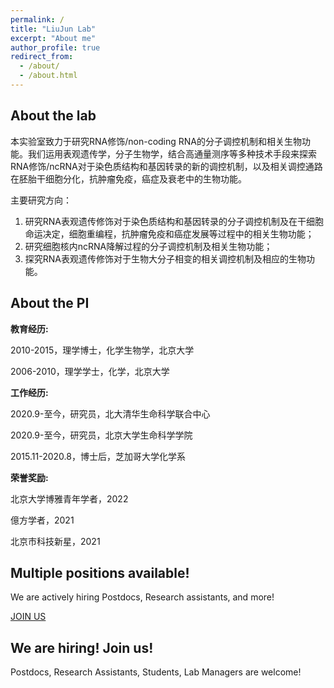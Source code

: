 ```yaml
---
permalink: /
title: "LiuJun Lab"
excerpt: "About me"
author_profile: true
redirect_from: 
  - /about/
  - /about.html
---
```

## About the lab

本实验室致力于研究RNA修饰/non-coding RNA的分子调控机制和相关生物功能。我们运用表观遗传学，分子生物学，结合高通量测序等多种技术手段来探索RNA修饰/ncRNA对于染色质结构和基因转录的新的调控机制，以及相关调控通路在胚胎干细胞分化，抗肿瘤免疫，癌症及衰老中的生物功能。 &#x20;

主要研究方向： &#x20;

1.  研究RNA表观遗传修饰对于染色质结构和基因转录的分子调控机制及在干细胞命运决定，细胞重编程，抗肿瘤免疫和癌症发展等过程中的相关生物功能； &#x20;
2.  研究细胞核内ncRNA降解过程的分子调控机制及相关生物功能； &#x20;
3.  探究RNA表观遗传修饰对于生物大分子相变的相关调控机制及相应的生物功能。

## About the PI

**教育经历:**

2010-2015，理学博士，化学生物学，北京大学 &#x20;

2006-2010，理学学士，化学，北京大学 &#x20;

**工作经历:**

2020.9-至今，研究员，北大清华生命科学联合中心 &#x20;

2020.9-至今，研究员，北京大学生命科学学院 &#x20;

2015.11-2020.8，博士后，芝加哥大学化学系 &#x20;

**荣誉奖励:**

北京大学博雅青年学者，2022

億方学者，2021

北京市科技新星，2021

## Multiple positions available!

We are actively hiring Postdocs, Research assistants, and more!

[JOIN US](<../_pages/JOIN_US.md> "JOIN US")

## We are hiring! Join us!

Postdocs, Research Assistants, Students, Lab Managers are welcome!
